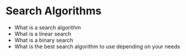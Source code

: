 # Search Algorithms

* What is a search algorithm
* What is a linear search
* What is a binary search
* What is the best search algorithm to use depending on your needs
